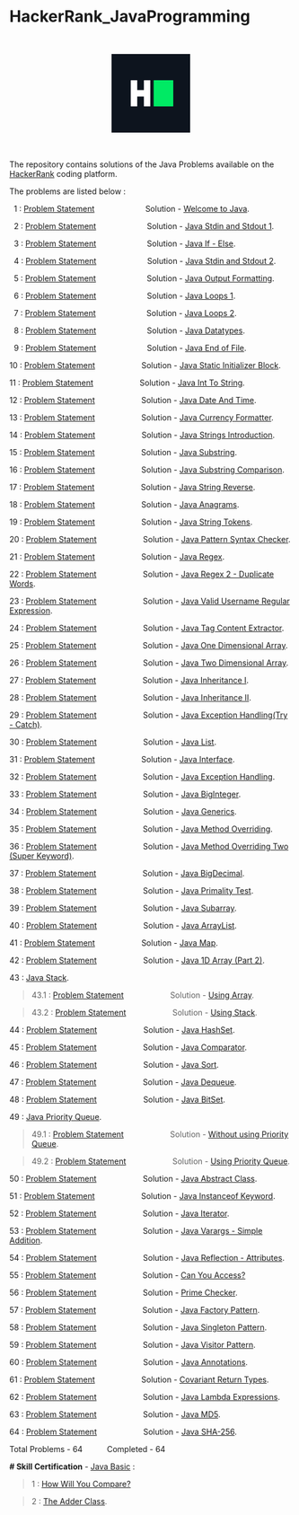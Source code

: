 # HackerRank_JavaProgramming

<p>&nbsp;</p>

<div align = "center">
<img src="hackerRankLogo.png" width="140" />
</div>

<p>&nbsp;</p>

The repository contains solutions of the Java Problems available on the [HackerRank](https://www.hackerrank.com/) coding platform.

The problems are listed below : 

&nbsp; 1 : [Problem Statement](https://www.hackerrank.com/challenges/welcome-to-java/problem) &nbsp; &nbsp; &nbsp; &nbsp; &nbsp; &nbsp; &nbsp; &nbsp; &nbsp; &nbsp; &nbsp; Solution - [Welcome to Java](welcomeToJava/Welcome.java).

&nbsp; 2 : [Problem Statement](https://www.hackerrank.com/challenges/java-stdin-and-stdout-1/problem) &nbsp; &nbsp; &nbsp; &nbsp; &nbsp; &nbsp; &nbsp; &nbsp; &nbsp; &nbsp; &nbsp; Solution - [Java Stdin and Stdout 1](javaStdinAndStdout1/Stdin1.java).

&nbsp; 3 : [Problem Statement](https://www.hackerrank.com/challenges/java-if-else/problem) &nbsp; &nbsp; &nbsp; &nbsp; &nbsp; &nbsp; &nbsp; &nbsp; &nbsp; &nbsp; &nbsp; Solution - [Java If - Else](javaIfElse/IfElse.java).

&nbsp; 4 : [Problem Statement](https://www.hackerrank.com/challenges/java-stdin-stdout/problem) &nbsp; &nbsp; &nbsp; &nbsp; &nbsp; &nbsp; &nbsp; &nbsp; &nbsp; &nbsp; &nbsp; Solution - [Java Stdin and Stdout 2](javaStdinAndStdout2/Stdin2.java).

&nbsp; 5 : [Problem Statement](https://www.hackerrank.com/challenges/java-output-formatting/problem) &nbsp; &nbsp; &nbsp; &nbsp; &nbsp; &nbsp; &nbsp; &nbsp; &nbsp; &nbsp; &nbsp; Solution - [Java Output Formatting](javaOutputFormatting/OutputFormat.java).

&nbsp; 6 : [Problem Statement](https://www.hackerrank.com/challenges/java-loops-i/problem) &nbsp; &nbsp; &nbsp; &nbsp; &nbsp; &nbsp; &nbsp; &nbsp; &nbsp; &nbsp; &nbsp; Solution - [Java Loops 1](javaLoops1/Loop1.java).

&nbsp; 7 : [Problem Statement](https://www.hackerrank.com/challenges/java-loops/problem) &nbsp; &nbsp; &nbsp; &nbsp; &nbsp; &nbsp; &nbsp; &nbsp; &nbsp; &nbsp; &nbsp; Solution - [Java Loops 2](javaLoops2/Loop2.java).

&nbsp; 8 : [Problem Statement](https://www.hackerrank.com/challenges/java-datatypes/problem) &nbsp; &nbsp; &nbsp; &nbsp; &nbsp; &nbsp; &nbsp; &nbsp; &nbsp; &nbsp; &nbsp; Solution - [Java Datatypes](javaDatatypes/Datatype.java).

&nbsp; 9 : [Problem Statement](https://www.hackerrank.com/challenges/java-end-of-file/problem) &nbsp; &nbsp; &nbsp; &nbsp; &nbsp; &nbsp; &nbsp; &nbsp; &nbsp; &nbsp; &nbsp; Solution - [Java End of File](javaEndOfFile/EOF.java).

10 : [Problem Statement](https://www.hackerrank.com/challenges/java-static-initializer-block/problem) &nbsp; &nbsp; &nbsp; &nbsp; &nbsp; &nbsp; &nbsp; &nbsp; &nbsp; &nbsp; Solution - [Java Static Initializer Block](javaStaticInitializerBlock/StaticBlock.java).

11 : [Problem Statement](https://www.hackerrank.com/challenges/java-int-to-string/problem) &nbsp; &nbsp; &nbsp; &nbsp; &nbsp; &nbsp; &nbsp; &nbsp; &nbsp; &nbsp; Solution - [Java Int To String](javaIntToString/IntToString.java).

12 : [Problem Statement](https://www.hackerrank.com/challenges/java-date-and-time/problem) &nbsp; &nbsp; &nbsp; &nbsp; &nbsp; &nbsp; &nbsp; &nbsp; &nbsp; &nbsp; Solution - [Java Date And Time](javaDateAndTime/DateAndTime.java).

13 : [Problem Statement](https://www.hackerrank.com/challenges/java-currency-formatter/problem) &nbsp; &nbsp; &nbsp; &nbsp; &nbsp; &nbsp; &nbsp; &nbsp; &nbsp; &nbsp; Solution - [Java Currency Formatter](javaCurrencyFormatter/CurrencyFormatter.java).

14 : [Problem Statement](https://www.hackerrank.com/challenges/java-strings-introduction/problem) &nbsp; &nbsp; &nbsp; &nbsp; &nbsp; &nbsp; &nbsp; &nbsp; &nbsp; &nbsp; Solution - [Java Strings Introduction](javaStringsIntroduction/StringIntro.java).

15 : [Problem Statement](https://www.hackerrank.com/challenges/java-substring/problem) &nbsp; &nbsp; &nbsp; &nbsp; &nbsp; &nbsp; &nbsp; &nbsp; &nbsp; &nbsp; Solution - [Java Substring](javaSubstring/SubString.java).

16 : [Problem Statement](https://www.hackerrank.com/challenges/java-string-compare/problem) &nbsp; &nbsp; &nbsp; &nbsp; &nbsp; &nbsp; &nbsp; &nbsp; &nbsp; &nbsp; Solution - [Java Substring Comparison](javaSubstringComparison/SubstringCompare.java).

17 : [Problem Statement](https://www.hackerrank.com/challenges/java-string-reverse/problem) &nbsp; &nbsp; &nbsp; &nbsp; &nbsp; &nbsp; &nbsp; &nbsp; &nbsp; &nbsp; Solution - [Java String Reverse](javaStringReverse/StringReverse.java).

18 : [Problem Statement](https://www.hackerrank.com/challenges/java-anagrams/problem) &nbsp; &nbsp; &nbsp; &nbsp; &nbsp; &nbsp; &nbsp; &nbsp; &nbsp; &nbsp; Solution - [Java Anagrams](javaAnagrams/Anagram.java).

19 : [Problem Statement](https://www.hackerrank.com/challenges/java-string-tokens/problem) &nbsp; &nbsp; &nbsp; &nbsp; &nbsp; &nbsp; &nbsp; &nbsp; &nbsp; &nbsp; Solution - [Java String Tokens](javaStringTokens/StringToken.java).

20 : [Problem Statement](https://www.hackerrank.com/challenges/pattern-syntax-checker/problem) &nbsp; &nbsp; &nbsp; &nbsp; &nbsp; &nbsp; &nbsp; &nbsp; &nbsp; &nbsp; Solution - [Java Pattern Syntax Checker](javaPatternSyntaxChecker/SyntaxChecker.java).

21 : [Problem Statement](https://www.hackerrank.com/challenges/java-regex/problem) &nbsp; &nbsp; &nbsp; &nbsp; &nbsp; &nbsp; &nbsp; &nbsp; &nbsp; &nbsp; Solution - [Java Regex](javaRegex/Regex.java).

22 : [Problem Statement](https://www.hackerrank.com/challenges/duplicate-word/problem) &nbsp; &nbsp; &nbsp; &nbsp; &nbsp; &nbsp; &nbsp; &nbsp; &nbsp; &nbsp; Solution - [Java Regex 2 - Duplicate Words](javaRegexTwo/DuplicateWords.java).

23 : [Problem Statement](https://www.hackerrank.com/challenges/valid-username-checker/problem) &nbsp; &nbsp; &nbsp; &nbsp; &nbsp; &nbsp; &nbsp; &nbsp; &nbsp; &nbsp; Solution - [Java Valid Username Regular Expression](javaValidUsername/UsernameRegex.java).

24 : [Problem Statement](https://www.hackerrank.com/challenges/tag-content-extractor/problem) &nbsp; &nbsp; &nbsp; &nbsp; &nbsp; &nbsp; &nbsp; &nbsp; &nbsp; &nbsp; Solution - [Java Tag Content Extractor](javaTagContentExtractor/ContentExtractor.java).

25 : [Problem Statement](https://www.hackerrank.com/challenges/java-1d-array-introduction/problem) &nbsp; &nbsp; &nbsp; &nbsp; &nbsp; &nbsp; &nbsp; &nbsp; &nbsp; &nbsp; Solution - [Java One Dimensional Array](javaOneDArray/OneDArray.java).

26 : [Problem Statement](https://www.hackerrank.com/challenges/java-2d-array/problem) &nbsp; &nbsp; &nbsp; &nbsp; &nbsp; &nbsp; &nbsp; &nbsp; &nbsp; &nbsp; Solution - [Java Two Dimensional Array](javaTwoDArray/TwoDArray.java).

27 : [Problem Statement](https://www.hackerrank.com/challenges/java-inheritance-1/problem) &nbsp; &nbsp; &nbsp; &nbsp; &nbsp; &nbsp; &nbsp; &nbsp; &nbsp; &nbsp; Solution - [Java Inheritance I](javaInheritance1/InheritanceOne.java).

28 : [Problem Statement](https://www.hackerrank.com/challenges/java-inheritance-2/problem) &nbsp; &nbsp; &nbsp; &nbsp; &nbsp; &nbsp; &nbsp; &nbsp; &nbsp; &nbsp; Solution - [Java Inheritance II](javaInheritance2/InheritanceTwo.java).

29 : [Problem Statement](https://www.hackerrank.com/challenges/java-exception-handling-try-catch/problem) &nbsp; &nbsp; &nbsp; &nbsp; &nbsp; &nbsp; &nbsp; &nbsp; &nbsp; &nbsp; Solution - [Java Exception Handling(Try - Catch)](javaExceptionHandlingTryCatch/TryCatch.java).

30 : [Problem Statement](https://www.hackerrank.com/challenges/java-list/problem) &nbsp; &nbsp; &nbsp; &nbsp; &nbsp; &nbsp; &nbsp; &nbsp; &nbsp; &nbsp; Solution - [Java List](javaList/ListExample.java).

31 : [Problem Statement](https://www.hackerrank.com/challenges/java-interface/problem) &nbsp; &nbsp; &nbsp; &nbsp; &nbsp; &nbsp; &nbsp; &nbsp; &nbsp; &nbsp; Solution - [Java Interface](javaInterface/InterfaceExample.java).

32 : [Problem Statement](https://www.hackerrank.com/challenges/java-exception-handling/problem) &nbsp; &nbsp; &nbsp; &nbsp; &nbsp; &nbsp; &nbsp; &nbsp; &nbsp; &nbsp; Solution - [Java Exception Handling](javaExceptionHandling/ExceptionHandling.java).

33 : [Problem Statement](https://www.hackerrank.com/challenges/java-biginteger/problem) &nbsp; &nbsp; &nbsp; &nbsp; &nbsp; &nbsp; &nbsp; &nbsp; &nbsp; &nbsp; Solution - [Java BigInteger](javaBigInteger/BigIntegerExample.java).

34 : [Problem Statement](https://www.hackerrank.com/challenges/java-generics/problem) &nbsp; &nbsp; &nbsp; &nbsp; &nbsp; &nbsp; &nbsp; &nbsp; &nbsp; &nbsp; Solution - [Java Generics](javaGenerics/GenericsExample.java).

35 : [Problem Statement](https://www.hackerrank.com/challenges/java-method-overriding/problem) &nbsp; &nbsp; &nbsp; &nbsp; &nbsp; &nbsp; &nbsp; &nbsp; &nbsp; &nbsp; Solution - [Java Method Overriding](javaMethodOverriding/MethodOverriding.java).

36 : [Problem Statement](https://www.hackerrank.com/challenges/java-method-overriding-2-super-keyword/problem) &nbsp; &nbsp; &nbsp; &nbsp; &nbsp; &nbsp; &nbsp; &nbsp; &nbsp; &nbsp; Solution - [Java Method Overriding Two (Super Keyword)](javaMethodOverridingTwo/MethodOverridingTwo.java).

37 : [Problem Statement](https://www.hackerrank.com/challenges/java-bigdecimal/problem) &nbsp; &nbsp; &nbsp; &nbsp; &nbsp; &nbsp; &nbsp; &nbsp; &nbsp; &nbsp; Solution - [Java BigDecimal](javaBigDecimal/BigDecimalExample.java).

38 : [Problem Statement](https://www.hackerrank.com/challenges/java-primality-test/problem) &nbsp; &nbsp; &nbsp; &nbsp; &nbsp; &nbsp; &nbsp; &nbsp; &nbsp; &nbsp; Solution - [Java Primality Test](javaPrimalityTest/Primality.java).

39 : [Problem Statement](https://www.hackerrank.com/challenges/java-negative-subarray/problem) &nbsp; &nbsp; &nbsp; &nbsp; &nbsp; &nbsp; &nbsp; &nbsp; &nbsp; &nbsp; Solution - [Java Subarray](javaSubArray/SubArray.java).

40 : [Problem Statement](https://www.hackerrank.com/challenges/java-arraylist/problem) &nbsp; &nbsp; &nbsp; &nbsp; &nbsp; &nbsp; &nbsp; &nbsp; &nbsp; &nbsp; Solution - [Java ArrayList](javaArrayList/ArrayListExample.java).

41 : [Problem Statement](https://www.hackerrank.com/challenges/phone-book/problem) &nbsp; &nbsp; &nbsp; &nbsp; &nbsp; &nbsp; &nbsp; &nbsp; &nbsp; &nbsp; Solution - [Java Map](javaMap/MapExample.java).

42 : [Problem Statement](https://www.hackerrank.com/challenges/java-1d-array/problem) &nbsp; &nbsp; &nbsp; &nbsp; &nbsp; &nbsp; &nbsp; &nbsp; &nbsp; &nbsp; Solution - [Java 1D Array (Part 2)](javaOneDArrayPart2/Array2.java).

43 : [Java Stack](javaStack).

> 43.1 : [Problem Statement](https://www.hackerrank.com/challenges/java-stack/problem) &nbsp; &nbsp; &nbsp; &nbsp; &nbsp; &nbsp; &nbsp; &nbsp; &nbsp; &nbsp; Solution - [Using Array](javaStack/UsingArray.java).

> 43.2 : [Problem Statement](https://www.hackerrank.com/challenges/java-stack/problem) &nbsp; &nbsp; &nbsp; &nbsp; &nbsp; &nbsp; &nbsp; &nbsp; &nbsp; &nbsp; Solution - [Using Stack](javaStack/UsingStack.java).

44 : [Problem Statement](https://www.hackerrank.com/challenges/java-hashset/problem) &nbsp; &nbsp; &nbsp; &nbsp; &nbsp; &nbsp; &nbsp; &nbsp; &nbsp; &nbsp; Solution - [Java HashSet](javaHashSet/HashSetExample.java).

45 : [Problem Statement](https://www.hackerrank.com/challenges/java-comparator/problem) &nbsp; &nbsp; &nbsp; &nbsp; &nbsp; &nbsp; &nbsp; &nbsp; &nbsp; &nbsp; Solution - [Java Comparator](javaComparator/ComparatorExample.java).

46 : [Problem Statement](https://www.hackerrank.com/challenges/java-sort/problem) &nbsp; &nbsp; &nbsp; &nbsp; &nbsp; &nbsp; &nbsp; &nbsp; &nbsp; &nbsp; Solution - [Java Sort](javaSort/SortExample.java).

47 : [Problem Statement](https://www.hackerrank.com/challenges/java-dequeue/problem) &nbsp; &nbsp; &nbsp; &nbsp; &nbsp; &nbsp; &nbsp; &nbsp; &nbsp; &nbsp; Solution - [Java Dequeue](javaDeque/DequeExample.java).

48 : [Problem Statement](https://www.hackerrank.com/challenges/java-bitset/problem) &nbsp; &nbsp; &nbsp; &nbsp; &nbsp; &nbsp; &nbsp; &nbsp; &nbsp; &nbsp; Solution - [Java BitSet](javaBitSet/BitSetExample.java).

49 : [Java Priority Queue](javaPriorityQueue).

> 49.1 : [Problem Statement](https://www.hackerrank.com/challenges/java-priority-queue/problem) &nbsp; &nbsp; &nbsp; &nbsp; &nbsp; &nbsp; &nbsp; &nbsp; &nbsp; &nbsp; Solution - [Without using Priority Queue](javaPriorityQueue/WithoutPriorityQueue.java).

> 49.2 : [Problem Statement](https://www.hackerrank.com/challenges/java-priority-queue/problem) &nbsp; &nbsp; &nbsp; &nbsp; &nbsp; &nbsp; &nbsp; &nbsp; &nbsp; &nbsp; Solution - [Using Priority Queue](javaPriorityQueue/WithPriorityQueue.java).

50 : [Problem Statement](https://www.hackerrank.com/challenges/java-abstract-class/problem) &nbsp; &nbsp; &nbsp; &nbsp; &nbsp; &nbsp; &nbsp; &nbsp; &nbsp; &nbsp; Solution - [Java Abstract Class](javaAbstractClass/AbstractClass.java).

51 : [Problem Statement](https://www.hackerrank.com/challenges/java-instanceof-keyword/problem) &nbsp; &nbsp; &nbsp; &nbsp; &nbsp; &nbsp; &nbsp; &nbsp; &nbsp; &nbsp; Solution - [Java Instanceof Keyword](javaInstanceOfKeyword/InstanceOfExample.java).

52 : [Problem Statement](https://www.hackerrank.com/challenges/java-iterator/problem) &nbsp; &nbsp; &nbsp; &nbsp; &nbsp; &nbsp; &nbsp; &nbsp; &nbsp; &nbsp; Solution - [Java Iterator](javaIterator/IteratorExample.java).

53 : [Problem Statement](https://www.hackerrank.com/challenges/simple-addition-varargs/problem) &nbsp; &nbsp; &nbsp; &nbsp; &nbsp; &nbsp; &nbsp; &nbsp; &nbsp; &nbsp; Solution - [Java Varargs - Simple Addition](javaVarargs/Varargs.java).

54 : [Problem Statement](https://www.hackerrank.com/challenges/java-reflection-attributes/problem) &nbsp; &nbsp; &nbsp; &nbsp; &nbsp; &nbsp; &nbsp; &nbsp; &nbsp; &nbsp; Solution - [Java Reflection - Attributes](javaReflectionAttributes/ReflectionAttributes.java).

55 : [Problem Statement](https://www.hackerrank.com/challenges/can-you-access/problem) &nbsp; &nbsp; &nbsp; &nbsp; &nbsp; &nbsp; &nbsp; &nbsp; &nbsp; &nbsp; Solution - [Can You Access?](javaCanYouAccess/Access.java)

56 : [Problem Statement](https://www.hackerrank.com/challenges/prime-checker/problem) &nbsp; &nbsp; &nbsp; &nbsp; &nbsp; &nbsp; &nbsp; &nbsp; &nbsp; &nbsp; Solution - [Prime Checker](javaPrimeChecker/PrimeChecker.java).

57 : [Problem Statement](https://www.hackerrank.com/challenges/java-factory/problem) &nbsp; &nbsp; &nbsp; &nbsp; &nbsp; &nbsp; &nbsp; &nbsp; &nbsp; &nbsp; Solution - [Java Factory Pattern](javaFactoryPattern/FactoryPattern.java).

58 : [Problem Statement](https://www.hackerrank.com/challenges/java-singleton/problem) &nbsp; &nbsp; &nbsp; &nbsp; &nbsp; &nbsp; &nbsp; &nbsp; &nbsp; &nbsp; Solution - [Java Singleton Pattern](javaSingletonPattern/SingletonPattern.java).

59 : [Problem Statement](https://www.hackerrank.com/challenges/java-vistor-pattern/problem) &nbsp; &nbsp; &nbsp; &nbsp; &nbsp; &nbsp; &nbsp; &nbsp; &nbsp; &nbsp; Solution - [Java Visitor Pattern](javaVisitorPattern/VisitorPattern.java).

60 : [Problem Statement](https://www.hackerrank.com/challenges/java-annotations/problem) &nbsp; &nbsp; &nbsp; &nbsp; &nbsp; &nbsp; &nbsp; &nbsp; &nbsp; &nbsp; Solution - [Java Annotations](javaAnnotations/Annotations.java).

61 : [Problem Statement](https://www.hackerrank.com/challenges/java-covariance/problem) &nbsp; &nbsp; &nbsp; &nbsp; &nbsp; &nbsp; &nbsp; &nbsp; &nbsp; &nbsp; Solution - [Covariant Return Types](javaCovariantReturnTypes/CovariantReturnType.java).

62 : [Problem Statement](https://www.hackerrank.com/challenges/java-lambda-expressions/problem) &nbsp; &nbsp; &nbsp; &nbsp; &nbsp; &nbsp; &nbsp; &nbsp; &nbsp; &nbsp; Solution - [Java Lambda Expressions](javaLambdaExpressions/Lambda.java).

63 : [Problem Statement](https://www.hackerrank.com/challenges/java-md5/problem) &nbsp; &nbsp; &nbsp; &nbsp; &nbsp; &nbsp; &nbsp; &nbsp; &nbsp; &nbsp; Solution - [Java MD5](javaMD5/MD5Example.java).

64 : [Problem Statement](https://www.hackerrank.com/challenges/sha-256/problem) &nbsp; &nbsp; &nbsp; &nbsp; &nbsp; &nbsp; &nbsp; &nbsp; &nbsp; &nbsp; Solution - [Java SHA-256](javaSHA256/SHA256Example.java).

Total Problems - 64 &nbsp; &nbsp; &nbsp; &nbsp; &nbsp; Completed - 64

<b># Skill Certification</b> - [Java Basic](javaBasicCertification) :

> 1 : [How Will You Compare?](javaBasicCertification/howWillYouCompare/Solution1.java)

> 2 : [The Adder Class](javaBasicCertification/theAdderClass/Solution2.java).
